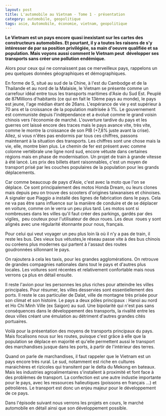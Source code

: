 ```yaml
---
layout: post
title: L'automobile au Vietnam - Tome 1 - présentation
category: automobile, geopolitique
tags: asie, Automobile, économie, vietnam, geopolitique
---
```

**Le Vietnam est un pays encore quasi inexistant sur les cartes des constructeurs automobiles. Et pourtant, il y a toutes les raisons de s'y intéresser de par sa position privilégiée, sa main d'oeuvre qualifiée et sa population. Mais voyons aussi comment le Vietnam peut  développer ses transports sans créer une pollution endémique.**

Alors pour ceux qui ne connaissent pas ce merveilleux pays, rappelons un peu quelques données géographiques et démographiques.

En forme de S, situé au sud de la Chine, à l'est du Cambodge et de la Thailande et au nord de la Malaisie, le Vietnam se présente comme un carrefour idéal entre tous les transports maritimes d'Asie du Sud Est. Peuplé de 87Millions d'habitants (ce qui en fait le 13ème pays au monde), le pays est jeune, l'age médian étant de 26ans. L'espérance de vie y est supérieur à 70 ans et la croissance de la population maitrisée à 1%. Le gouvernement est communiste depuis l'indépendance et a évolué comme le grand voisin chinois vers l'économie de marché. L'ouverture tardive du pays et les guerres ont laissé encore des traces mais le pays avance vite, très vite, comme le montre la croissance de son PIB (+7,8% juste avant la crise).
Allez, si vous n'êtes pas endormis par tous ces chiffres, passons maintenant à la situation des transports. Les chiffres sont une chose mais la vie, elle, montre bien plus. Le chemin de fer est présent avec comme colonne vertébrale une ligne nord sud, encore vétuste dans certaines régions mais en phase de modernisation. Un projet de train à grande vitesse à été lancé. Les prix des billets étant raisonnables, c'est un moyen de transport prisé par les couches populaires de la population pour les grands déplacements.

Car comme beaucoup de pays d'Asie, c'est avec la moto que l'on se déplace. Ce sont principalement des motos Honda Dream, ou leurs clones mais depuis peu on trouve des scooters d'origines taiwanaises et chinoises. A signaler que Piaggio a installé des lignes de fabrication dans le pays. Cela ne va pas être sans influence sur la manière de conduire et de se déplacer en voiture, comme on le verra un peu plus tard. Les motos sont si nombreuses dans les villes qu'il faut créer des parkings, gardés par des vigiles,  peu couteux pour l'utilisateur de deux roues. Les deux  roues y sont alignés avec une régularité étonnante pour nous, français.

Pour celui qui veut voyager un peu plus loin là où il n'y a pas de train, il reste les bus. Des vieux bus vétustes,le réseau passe vite à des bus chinois ou coréens plus modernes qui partent à l'assaut des routes goudronnées sillonnant le pays.

On rajoutera à cela les taxis, pour les grandes agglomérations. On retrouve de grandes compagnies nationales dans tout le pays et d'autres plus locales. Les voitures sont récentes et relativement confortable mais nous verrons ça plus en détail ensuite.

Il reste l'avion pour les personnes les plus riches pour atteindre les villes principales. Pour résumer, les villes desservies sont essentiellement des ports. Il reste le cas particulier de Dalat, ville de montagne très prisée pour son climat et son histoire. Le pays a deux pôles principaux : Hanoi au nord et Ho Chi Minh Ville (ex Saigon) au sud. Une bipolarité qui n'est pas sans conséquences dans le développement des transports, la rivalité entre les deux villes créant une émulation au détriment d'autres grandes cités portuaires.

Voilà pour la présentation des moyens de transports principaux du pays. Mais focalisons nous sur les routes, puisque c'est grâce à elle que la population se déplace en majorité et qu'elle permettent aussi le transport des marchandises jusque dans les ports, à partir de l'intérieur des terres.

Quand on parle de marchandises, il faut rappeler que le Vietnam est un pays encore très rural. Le sud, notamment est riche en cultures maraichères et rizicoles qui transitent par le delta du Mekong en bateaux. Mais les industries agroalimentaires s'installent à proximité et font face à des problèmes de transport. La confection est une autre industie importante pour le pays, avec les ressources halieutiques (poissons en français ...) et pétrolières. Le transport est donc un enjeu majeur pour le développement de ce pays.

Dans l'épisode suivant nous verrons les projets en cours, le marché automobile en détail ainsi que son développement possible.
